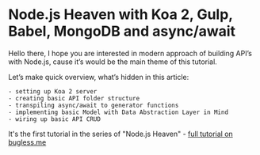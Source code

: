 # Node.js Heaven with Koa 2, Gulp, Babel, MongoDB and async/await

Hello there, I hope you are interested in modern approach of building API’s with Node.js, cause it’s would be the main theme of this tutorial.

Let’s make quick overview, what’s hidden in this article:

    - setting up Koa 2 server
    - creating basic API folder structure
    - transpiling async/await to generator functions
    - implementing basic Model with Data Abstraction Layer in Mind
    - wiring up basic API CRUD


It's the first tutorial in the series of "Node.js Heaven" - [full tutorial on bugless.me](http://bugless.me/nodejs-heaven-with-koa2-gulp-babel-mongodb-and-async-await/)

